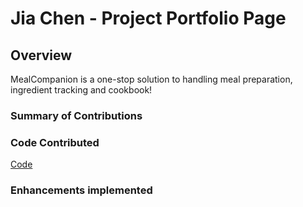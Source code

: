 # Jia Chen - Project Portfolio Page

## Overview
MealCompanion is a one-stop solution to handling meal preparation, ingredient tracking and cookbook!

### Summary of Contributions

### Code Contributed
[Code](https://nus-cs2113-ay2223s2.github.io/tp-dashboard/?search=aaronxujiachen&breakdown=true
)

### Enhancements implemented
